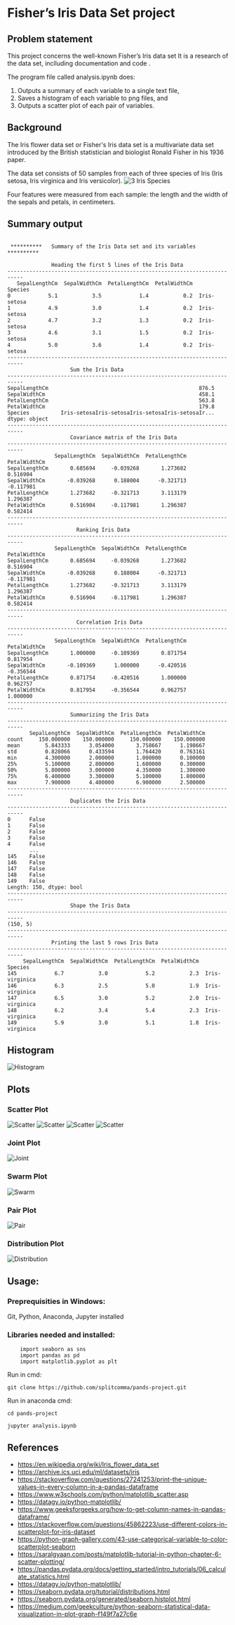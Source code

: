 # Fisher’s Iris Data Set project

## Problem statement

This project concerns the well-known Fisher’s Iris data set It is a research of the data set, inclluding documentation and code .

The program file called analysis.ipynb does: 

1. Outputs a summary of each variable to a single text file,  
2. Saves a histogram of each variable to png files, and  
3. Outputs a scatter plot of each pair of variables.

## Background

The Iris flower data set or Fisher's Iris data set is a multivariate data set introduced by the British statistician and biologist Ronald Fisher in his 1936 paper. 

The data set consists of 50 samples from each of three species of Iris (Iris setosa, Iris virginica and Iris versicolor). 
![3 Iris Species](https://github.com/splitcomma/pands-project/blob/main/images/iris_classes.png)

Four features were measured from each sample: the length and the width of the sepals and petals, in centimeters.

## Summary output


```

 **********   Summary of the Iris Data set and its variables  **********   

              Heading the first 5 lines of the Iris Data
---------------------------------------------------------------------------
   SepalLengthCm  SepalWidthCm  PetalLengthCm  PetalWidthCm      Species
0            5.1           3.5            1.4           0.2  Iris-setosa
1            4.9           3.0            1.4           0.2  Iris-setosa
2            4.7           3.2            1.3           0.2  Iris-setosa
3            4.6           3.1            1.5           0.2  Iris-setosa
4            5.0           3.6            1.4           0.2  Iris-setosa
---------------------------------------------------------------------------
                    Sum the Iris Data
---------------------------------------------------------------------------
SepalLengthCm                                                876.5
SepalWidthCm                                                 458.1
PetalLengthCm                                                563.8
PetalWidthCm                                                 179.8
Species          Iris-setosaIris-setosaIris-setosaIris-setosaIr...
dtype: object
---------------------------------------------------------------------------
                    Covariance matrix of the Iris Data
---------------------------------------------------------------------------
               SepalLengthCm  SepalWidthCm  PetalLengthCm  PetalWidthCm
SepalLengthCm       0.685694     -0.039268       1.273682      0.516904
SepalWidthCm       -0.039268      0.188004      -0.321713     -0.117981
PetalLengthCm       1.273682     -0.321713       3.113179      1.296387
PetalWidthCm        0.516904     -0.117981       1.296387      0.582414
---------------------------------------------------------------------------
                      Ranking Iris Data
---------------------------------------------------------------------------
               SepalLengthCm  SepalWidthCm  PetalLengthCm  PetalWidthCm
SepalLengthCm       0.685694     -0.039268       1.273682      0.516904
SepalWidthCm       -0.039268      0.188004      -0.321713     -0.117981
PetalLengthCm       1.273682     -0.321713       3.113179      1.296387
PetalWidthCm        0.516904     -0.117981       1.296387      0.582414
---------------------------------------------------------------------------
                      Correlation Iris Data
---------------------------------------------------------------------------
               SepalLengthCm  SepalWidthCm  PetalLengthCm  PetalWidthCm
SepalLengthCm       1.000000     -0.109369       0.871754      0.817954
SepalWidthCm       -0.109369      1.000000      -0.420516     -0.356544
PetalLengthCm       0.871754     -0.420516       1.000000      0.962757
PetalWidthCm        0.817954     -0.356544       0.962757      1.000000
---------------------------------------------------------------------------
                    Summarizing the Iris Data
---------------------------------------------------------------------------
       SepalLengthCm  SepalWidthCm  PetalLengthCm  PetalWidthCm
count     150.000000    150.000000     150.000000    150.000000
mean        5.843333      3.054000       3.758667      1.198667
std         0.828066      0.433594       1.764420      0.763161
min         4.300000      2.000000       1.000000      0.100000
25%         5.100000      2.800000       1.600000      0.300000
50%         5.800000      3.000000       4.350000      1.300000
75%         6.400000      3.300000       5.100000      1.800000
max         7.900000      4.400000       6.900000      2.500000
---------------------------------------------------------------------------
                    Duplicates the Iris Data
---------------------------------------------------------------------------
0      False
1      False
2      False
3      False
4      False
       ...  
145    False
146    False
147    False
148    False
149    False
Length: 150, dtype: bool
---------------------------------------------------------------------------
                    Shape the Iris Data
---------------------------------------------------------------------------
(150, 5)
---------------------------------------------------------------------------
              Printing the last 5 rows Iris Data
---------------------------------------------------------------------------
     SepalLengthCm  SepalWidthCm  PetalLengthCm  PetalWidthCm         Species
145            6.7           3.0            5.2           2.3  Iris-virginica
146            6.3           2.5            5.0           1.9  Iris-virginica
147            6.5           3.0            5.2           2.0  Iris-virginica
148            6.2           3.4            5.4           2.3  Iris-virginica
149            5.9           3.0            5.1           1.8  Iris-virginica
```

## Histogram

![Histogram](https://github.com/splitcomma/pands-project/blob/main/images/histogram.png)

## Plots

### Scatter Plot

![Scatter](https://github.com/splitcomma/pands-project/blob/main/images/scatter_plot.png)
![Scatter](https://github.com/splitcomma/pands-project/blob/main/images/scatter_plot2.png)
![Scatter](https://github.com/splitcomma/pands-project/blob/main/images/scatter_plot3.png)
![Scatter](https://github.com/splitcomma/pands-project/blob/main/images/scatter_plot4.png)

### Joint Plot

![Joint](https://github.com/splitcomma/pands-project/blob/main/images/joint_plot.png)

### Swarm Plot

![Swarm](https://github.com/splitcomma/pands-project/blob/main/images/swarm_plot.png)

### Pair Plot

![Pair](https://github.com/splitcomma/pands-project/blob/main/images/pair_plot.png)

### Distribution Plot

![Distribution](https://github.com/splitcomma/pands-project/blob/main/images/distribution_plot.png)


## Usage:

### Preprequisities in Windows:
Git, Python, Anaconda, Jupyter installed

### Libraries needed and installed:
```
    import seaborn as sns
    import pandas as pd
    import matplotlib.pyplot as plt 
```    

Run in  cmd:
```
git clone https://github.com/splitcomma/pands-project.git
```

Run in anaconda cmd:
```
cd pands-project
```
```
jupyter analysis.ipynb
```

## References
- https://en.wikipedia.org/wiki/Iris_flower_data_set
- https://archive.ics.uci.edu/ml/datasets/iris
- https://stackoverflow.com/questions/27241253/print-the-unique-values-in-every-column-in-a-pandas-dataframe
- https://www.w3schools.com/python/matplotlib_scatter.asp
- https://datagy.io/python-matplotlib/
- https://www.geeksforgeeks.org/how-to-get-column-names-in-pandas-dataframe/
- https://stackoverflow.com/questions/45862223/use-different-colors-in-scatterplot-for-iris-dataset
- https://python-graph-gallery.com/43-use-categorical-variable-to-color-scatterplot-seaborn
- https://saralgyaan.com/posts/matplotlib-tutorial-in-python-chapter-6-scatter-plotting/
- https://pandas.pydata.org/docs/getting_started/intro_tutorials/06_calculate_statistics.html
- https://datagy.io/python-matplotlib/
- https://seaborn.pydata.org/tutorial/distributions.html
- https://seaborn.pydata.org/generated/seaborn.histplot.html
- https://medium.com/geekculture/python-seaborn-statistical-data-visualization-in-plot-graph-f149f7a27c6e
